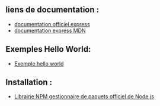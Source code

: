 ## liens de documentation  :
- [documentation officiel express](https://expressjs.com/fr/)
- [documentation express MDN](https://developer.mozilla.org/fr/docs/Learn/Server-side/Express_Nodejs)

## Exemples Hello World: 
- [Exemple hello world](https://expressjs.com/fr/starter/hello-world.html)

## Installation :
- [Librairie NPM gestionnaire de paquets officiel de Node.js ](https://www.npmjs.com/package/express)
